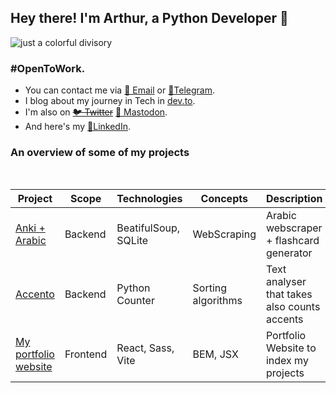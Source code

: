 ## Hey there! I'm Arthur, a Python Developer 🐍

![just a colorful divisory](https://i.imgur.com/waxVImv.png)

### #OpenToWork.

- You can contact me via [📧 Email](mailto:arthurnunesc@proton.me) or [💬Telegram](https://t.me/arthurnunesc). <br>
- I blog about my journey in Tech in [dev.to](https://dev.to/arthurnunesc).
- I'm also on ~~[🐦 Twitter](https://twitter.com/arthurnunesc)~~ [🐘 Mastodon](https://bolha.us/@arthurnunesc). <br>
- And here's my [💼LinkedIn](https://www.linkedin.com/in/arthurnunesc). <br>

### An overview of some of my projects

<br>

| Project                                                                                | Scope    | Technologies         | Concepts           | Description                                  | Status         |
| -------------------------------------------------------------------------------------- | -------- | -------------------- | ------------------ | -------------------------------------------- | -------------- |
| [Anki + Arabic](https://github.com/arthurnunesc/arabic-web-scraper)                    | Backend  | BeatifulSoup, SQLite | WebScraping        | Arabic webscraper + flashcard generator      | On development |
| [Accento](https://github.com/arthurnunesc/accento)                                     | Backend  | Python Counter       | Sorting algorithms | Text analyser that takes also counts accents | On development |
| [My portfolio website](https://github.com/arthurnunesc/arthurnunesc-portfolio-website) | Frontend | React, Sass, Vite    | BEM, JSX           | Portfolio Website to index my projects       | On development |

